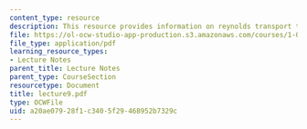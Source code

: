 ```yaml
---
content_type: resource
description: This resource provides information on reynolds transport theorem.
file: https://ol-ocw-studio-app-production.s3.amazonaws.com/courses/1-060-engineering-mechanics-ii-spring-2006/a20ae07928f1c3405f29468952b7329c_lecture9.pdf
file_type: application/pdf
learning_resource_types:
- Lecture Notes
parent_title: Lecture Notes
parent_type: CourseSection
resourcetype: Document
title: lecture9.pdf
type: OCWFile
uid: a20ae079-28f1-c340-5f29-468952b7329c
---
```

